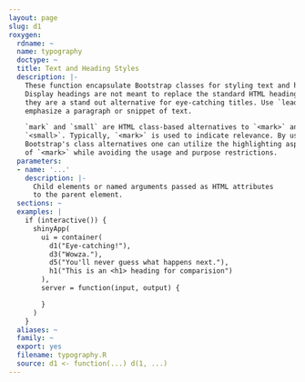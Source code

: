 ```yaml
---
layout: page
slug: d1
roxygen:
  rdname: ~
  name: typography
  doctype: ~
  title: Text and Heading Styles
  description: |-
    These function encapsulate Bootstrap classes for styling text and headings.
    Display headings are not meant to replace the standard HTML heading tags,
    they are a stand out alternative for eye-catching titles. Use `lead` to
    emphasize a paragraph or snippet of text.

    `mark` and `small` are HTML class-based alternatives to `<mark>` and
    `<small>`. Typically, `<mark>` is used to indicate relevance. By using
    Bootstrap's class alternatives one can utilize the highlighting aspect
    of `<mark>` while avoiding the usage and purpose restrictions.
  parameters:
  - name: '...'
    description: |-
      Child elements or named arguments passed as HTML attributes
      to the parent element.
  sections: ~
  examples: |
    if (interactive()) {
      shinyApp(
        ui = container(
          d1("Eye-catching!"),
          d3("Wowza."),
          d5("You'll never guess what happens next."),
          h1("This is an <h1> heading for comparision")
        ),
        server = function(input, output) {

        }
      )
    }
  aliases: ~
  family: ~
  export: yes
  filename: typography.R
  source: d1 <- function(...) d(1, ...)
---
```


